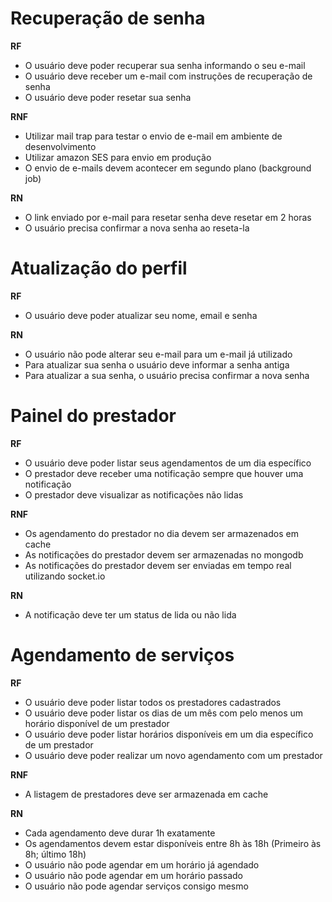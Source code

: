 # Recuperação de senha

**RF**

- O usuário deve poder recuperar sua senha informando o seu e-mail
- O usuário deve receber um e-mail com instruções de recuperação de senha
- O usuário deve poder resetar sua senha

**RNF**

- Utilizar mail trap para testar o envio de e-mail em ambiente de desenvolvimento
- Utilizar amazon SES para envio em produção
- O envio de e-mails devem acontecer em segundo plano (background job)

**RN**

- O link enviado por e-mail para resetar senha deve resetar em 2 horas
- O usuário precisa confirmar a nova senha ao reseta-la

# Atualização do perfil

**RF**

- O usuário deve poder atualizar seu nome, email e senha

**RN**

- O usuário não pode alterar seu e-mail para um e-mail já utilizado
- Para atualizar sua senha o usuário deve informar a senha antiga
- Para atualizar a sua senha, o usuário precisa confirmar a nova senha

# Painel do prestador

**RF**

- O usuário deve poder listar seus agendamentos de um dia específico
- O prestador deve receber uma notificação sempre que houver uma notificação
- O prestador deve visualizar as notificações não lidas

**RNF**

- Os agendamento do prestador no dia devem ser armazenados em cache
- As notificações do prestador devem ser armazenadas no mongodb
- As notificações do prestador devem ser enviadas em tempo real utilizando socket.io

**RN**

- A notificação deve ter um status de lida ou não lida

# Agendamento de serviços

**RF**

- O usuário deve poder listar todos os prestadores cadastrados
- O usuário deve poder listar os dias de um mês com pelo menos um horário disponível de um prestador
- O usuário deve poder listar horários disponíveis em um dia específico de um prestador
- O usuário deve poder realizar um novo agendamento com um prestador

**RNF**

- A listagem de prestadores deve ser armazenada em cache

**RN**

- Cada agendamento deve durar 1h exatamente
- Os agendamentos devem estar disponíveis entre 8h às 18h (Primeiro às 8h; último 18h)
- O usuário não pode agendar em um horário já agendado
- O usuário não pode agendar em um horário passado
- O usuário não pode agendar serviços consigo mesmo
